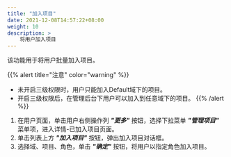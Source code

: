 ```yaml
---
title: "加入项目"
date: 2021-12-08T14:57:22+08:00
weight: 10
description: >
    将用户加入项目
---
```


该功能用于将用户批量加入项目。

{{% alert title="注意" color="warning" %}}
- 未开启三级权限时，用户只能加入Default域下的项目。
- 开启三级权限后，在管理后台下用户可以加入到任意域下的项目。
{{% /alert %}}

1. 在用户页面，单击用户右侧操作列 **_"更多"_** 按钮，选择下拉菜单 **_"管理项目"_** 菜单项，进入详情-已加入项目页面。
2. 单击列表上方 **_"加入项目"_** 按钮，弹出加入项目对话框。
3. 选择域、项目、角色，单击 **_"确定"_** 按钮，将用户以指定角色加入项目。